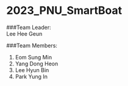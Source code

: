 # 2023_PNU_SmartBoat

###Team Leader:  
   Lee Hee Geun
  
###Team Members:
   1. Eom Sung Min  
   2. Yang Dong Heon  
   3. Lee Hyun Bin  
   4. Park Yung In  

